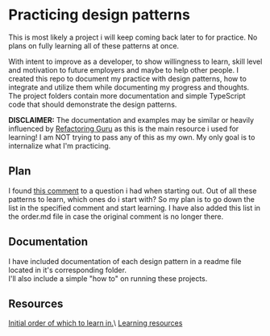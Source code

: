 # Practicing design patterns

This is most likely a project i will keep coming back later to for practice. No plans on fully learning all of these patterns at once.

With intent to improve as a developer, to show willingness to learn, skill level and motivation to future employers and maybe to help other people. I created this repo to document my practice with design patterns, how to integrate and utilize them while documenting my progress and thoughts. The project folders contain more documentation and simple TypeScript code that should demonstrate the design patterns.

**DISCLAIMER:** The documentation and examples may be similar or heavily influenced by [Refactoring Guru](https://refactoring.guru/design-patterns) as this is the main resource i used for learning! I am NOT trying to pass any of this as my own. My only goal is to internalize what I'm practicing.

## Plan

I found [this comment](https://softwareengineering.stackexchange.com/questions/45044/recommended-order-for-learning-design-patterns#:~:text=But%20when%20you%20want%20to,all%20the%20order%20you%20need.) to a question i had when starting out. Out of all these patterns to learn, which ones do i start with? So my plan is to go down the list in the specified comment and start learning. I have also added this list in the order.md file in case the original comment is no longer there.

## Documentation

I have included documentation of each design pattern in a readme file located in it's corresponding folder.\
I'll also include a simple "how to" on running these projects.

## Resources

[Initial order of which to learn in.](https://softwareengineering.stackexchange.com/questions/45044/recommended-order-for-learning-design-patterns#:~:text=But%20when%20you%20want%20to,all%20the%20order%20you%20need.)\
[Learning resources](https://refactoring.guru/design-patterns)
